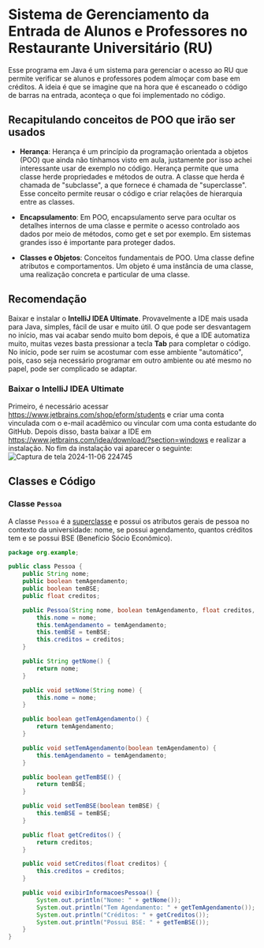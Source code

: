
# Sistema de Gerenciamento da Entrada de Alunos e Professores no Restaurante Universitário (RU)
Esse programa em Java é um sistema para gerenciar o acesso ao RU que permite verificar se alunos e professores podem almoçar com base em créditos. A ideia é que se imagine que na hora que é escaneado o código de barras na entrada, aconteça o que foi implementado no código.

## Recapitulando conceitos de POO que irão ser usados
-   **Herança**: Herança é um princípio da programação orientada a objetos (POO) que ainda não tínhamos visto em aula, justamente por isso achei interessante usar de exemplo no código. Herança permite que uma classe herde propriedades e métodos de outra. A classe que herda é chamada de "subclasse", a que fornece é chamada de "superclasse". Esse conceito permite reusar o código e criar relações de hierarquia entre as classes.
    
-   **Encapsulamento**: Em POO, encapsulamento serve para ocultar os detalhes internos de uma classe e permite o acesso controlado aos dados por meio de métodos, como get e set por exemplo. Em sistemas grandes isso é importante para proteger dados.
-   **Classes e Objetos**: Conceitos fundamentais de POO. Uma classe define atributos e comportamentos. Um objeto é uma instância de uma classe, uma realização concreta e particular de uma classe.


## Recomendação
Baixar e instalar o **IntelliJ IDEA Ultimate**. Provavelmente a IDE mais usada para Java, simples, fácil de usar e muito útil. O que pode ser desvantagem  no início, mas vai acabar sendo muito bom depois, é que a IDE automatiza muito, muitas vezes basta pressionar a tecla **Tab** para completar o código. No início, pode ser ruim se acostumar com esse ambiente "automático", pois, caso seja necessário programar em outro ambiente ou até mesmo no papel, pode ser complicado se adaptar.

### Baixar o IntelliJ IDEA Ultimate

Primeiro, é necessário acessar https://www.jetbrains.com/shop/eform/students e criar uma conta vinculada com o e-mail acadêmico ou vincular com uma conta estudante do GitHub.
Depois disso, basta baixar a IDE em https://www.jetbrains.com/idea/download/?section=windows e realizar a instalação.
No fim da instalação vai aparecer o seguinte:
![Captura de tela 2024-11-06 224745](https://github.com/user-attachments/assets/b7522659-e064-47b7-8ab7-1f533061047b)



## Classes e Código

### Classe `Pessoa`

A classe `Pessoa` é a [superclasse](https://www.inf.pucrs.br/flash/lapro2/lapro2_heranca.pdf) e possui os atributos gerais de pessoa no contexto da universidade: nome, se possui agendamento, quantos créditos tem e se possui BSE (Benefício Sócio Econômico).

```java
package org.example;

public class Pessoa {
    public String nome;
    public boolean temAgendamento;
    public boolean temBSE;
    public float creditos;

    public Pessoa(String nome, boolean temAgendamento, float creditos, boolean temBSE) {
        this.nome = nome;
        this.temAgendamento = temAgendamento;
        this.temBSE = temBSE;
        this.creditos = creditos;
    }

    public String getNome() {
        return nome;
    }

    public void setNome(String nome) {
        this.nome = nome;
    }

    public boolean getTemAgendamento() {
        return temAgendamento;
    }

    public void setTemAgendamento(boolean temAgendamento) {
        this.temAgendamento = temAgendamento;
    }

    public boolean getTemBSE() {
        return temBSE;
    }

    public void setTemBSE(boolean temBSE) {
        this.temBSE = temBSE;
    }

    public float getCreditos() {
        return creditos;
    }

    public void setCreditos(float creditos) {
        this.creditos = creditos;
    }

    public void exibirInformacoesPessoa() {
        System.out.println("Nome: " + getNome());
        System.out.println("Tem Agendamento: " + getTemAgendamento());
        System.out.println("Créditos: " + getCreditos());
        System.out.println("Possui BSE: " + getTemBSE());
    }
}
```


